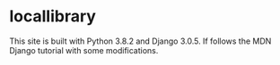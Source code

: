 # locallibrary

This site is built with Python 3.8.2 and Django 3.0.5. If follows the MDN Django tutorial with some modifications.

